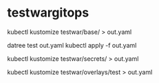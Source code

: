 # testwargitops

kubectl kustomize testwar/base/ > out.yaml

datree test out.yaml
kubectl apply -f out.yaml 

kubectl kustomize testwar/secrets/ > out.yaml

kubectl kustomize testwar/overlays/test > out.yaml